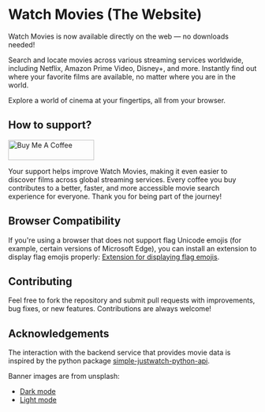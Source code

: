 # Watch Movies (The Website)

Watch Movies is now available directly on the web — no downloads needed!

Search and locate movies across various streaming services worldwide, including Netflix, Amazon Prime Video, Disney+, and more. Instantly find out where your favorite films are available, no matter where you are in the world.

Explore a world of cinema at your fingertips, all from your browser.

## How to support?

<a href="https://www.buymeacoffee.com/edoardogruppi" target="_blank"><img src="https://cdn.buymeacoffee.com/buttons/default-orange.png" alt="Buy Me A Coffee" height="41" width="174"></a>

Your support helps improve Watch Movies, making it even easier to discover films across global streaming services.
Every coffee you buy contributes to a better, faster, and more accessible movie search experience for everyone. Thank you for being part of the journey!

## Browser Compatibility

If you're using a browser that does not support flag Unicode emojis (for example, certain versions of Microsoft Edge), you can install an extension to display flag emojis properly:
[Extension for displaying flag emojis](https://www.reddit.com/r/MicrosoftEdge/comments/vubnp6/addon_to_display_flag_emojis_instead_of_country/).

## Contributing

Feel free to fork the repository and submit pull requests with improvements, bug fixes, or new features. Contributions are always welcome!

## Acknowledgements

The interaction with the backend service that provides movie data is inspired by the python package [simple-justwatch-python-api](https://github.com/Electronic-Mango/simple-justwatch-python-api/tree/main?tab=readme-ov-file).

Banner images are from unsplash:

- [Dark mode](https://unsplash.com/photos/red-cinema-chair-evlkOfkQ5rE)
- [Light mode](https://unsplash.com/photos/two-reels-2uwFEAGUm6E)
